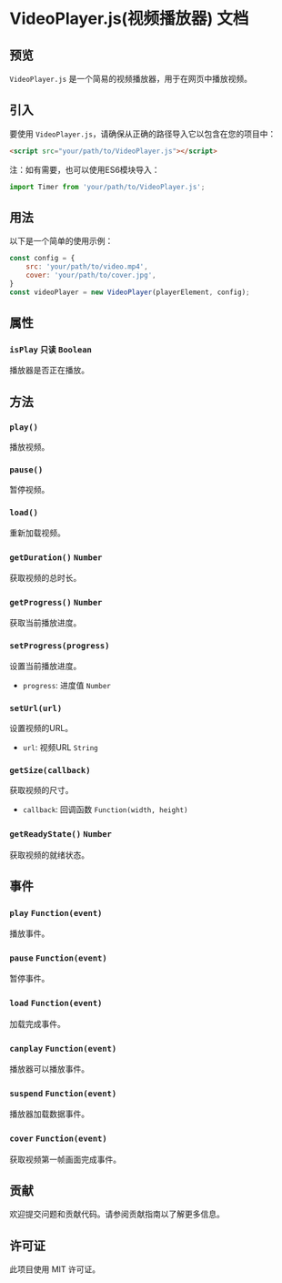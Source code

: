 # VideoPlayer.js(视频播放器) 文档

## 预览
`VideoPlayer.js` 是一个简易的视频播放器，用于在网页中播放视频。

## 引入
要使用 `VideoPlayer.js`，请确保从正确的路径导入它以包含在您的项目中：
```html
<script src="your/path/to/VideoPlayer.js"></script>
```
注：如有需要，也可以使用ES6模块导入：
```javascript
import Timer from 'your/path/to/VideoPlayer.js';
```

## 用法

以下是一个简单的使用示例：

```javascript
const config = {
    src: 'your/path/to/video.mp4',
    cover: 'your/path/to/cover.jpg',
}
const videoPlayer = new VideoPlayer(playerElement, config);
```

## 属性

### `isPlay` `只读` `Boolean`
播放器是否正在播放。

## 方法

### `play()`
播放视频。

### `pause()`
暂停视频。

### `load()`
重新加载视频。

### `getDuration()` `Number`
获取视频的总时长。

### `getProgress()` `Number`
获取当前播放进度。

### `setProgress(progress)`
设置当前播放进度。
 - `progress`: 进度值 `Number`

### `setUrl(url)`
设置视频的URL。
 - `url`: 视频URL `String`

### `getSize(callback)`
获取视频的尺寸。
 - `callback`: 回调函数 `Function(width, height)`

### `getReadyState()` `Number`
获取视频的就绪状态。

## 事件

### `play` `Function(event)`
播放事件。

### `pause` `Function(event)`
暂停事件。

### `load` `Function(event)`
加载完成事件。

### `canplay` `Function(event)`
播放器可以播放事件。

### `suspend` `Function(event)`
播放器加载数据事件。

### `cover` `Function(event)`
获取视频第一帧画面完成事件。

## 贡献

欢迎提交问题和贡献代码。请参阅贡献指南以了解更多信息。

## 许可证

此项目使用 MIT 许可证。